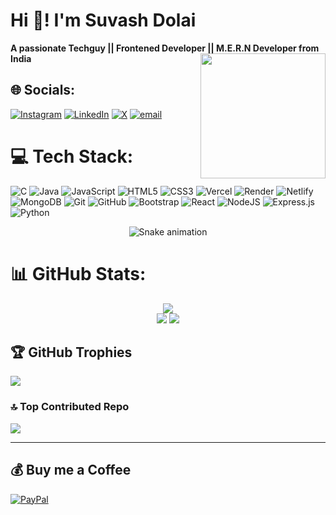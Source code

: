 # Hi 👋!  I'm Suvash Dolai
  **A passionate Techguy ||  Frontened Developer || M.E.R.N Developer from India**
<img align="right" height="200" src="https://media.tenor.com/zGvM3Xvqy4sAAAA1/goku-goku-warmup.webp"  />
## 🌐 Socials:
[![Instagram](https://img.shields.io/badge/Instagram-%23E4405F.svg?logo=Instagram&logoColor=white)](https://instagram.com/cybersuvash) [![LinkedIn](https://img.shields.io/badge/LinkedIn-%230077B5.svg?logo=linkedin&logoColor=white)](https://linkedin.com/in/suvash-dolai) [![X](https://img.shields.io/badge/X-black.svg?logo=X&logoColor=white)](https://x.com/suvashdolai) [![email](https://img.shields.io/badge/Email-D14836?logo=gmail&logoColor=white)](mailto:subhasdolai81@gmail.com) 

# 💻 Tech Stack:
![C](https://img.shields.io/badge/c-%2300599C.svg?style=for-the-badge&logo=c&logoColor=white) ![Java](https://img.shields.io/badge/java-%23ED8B00.svg?style=for-the-badge&logo=openjdk&logoColor=white) ![JavaScript](https://img.shields.io/badge/javascript-%23323330.svg?style=for-the-badge&logo=javascript&logoColor=%23F7DF1E) ![HTML5](https://img.shields.io/badge/html5-%23E34F26.svg?style=for-the-badge&logo=html5&logoColor=white) ![CSS3](https://img.shields.io/badge/css3-%231572B6.svg?style=for-the-badge&logo=css3&logoColor=white) ![Vercel](https://img.shields.io/badge/vercel-%23000000.svg?style=for-the-badge&logo=vercel&logoColor=white) ![Render](https://img.shields.io/badge/Render-%46E3B7.svg?style=for-the-badge&logo=render&logoColor=white) ![Netlify](https://img.shields.io/badge/netlify-%23000000.svg?style=for-the-badge&logo=netlify&logoColor=#00C7B7) ![MongoDB](https://img.shields.io/badge/MongoDB-%234ea94b.svg?style=for-the-badge&logo=mongodb&logoColor=white) ![Git](https://img.shields.io/badge/git-%23F05033.svg?style=for-the-badge&logo=git&logoColor=white) ![GitHub](https://img.shields.io/badge/github-%23121011.svg?style=for-the-badge&logo=github&logoColor=white) ![Bootstrap](https://img.shields.io/badge/bootstrap-%238511FA.svg?style=for-the-badge&logo=bootstrap&logoColor=white) ![React](https://img.shields.io/badge/react-%2320232a.svg?style=for-the-badge&logo=react&logoColor=%2361DAFB) ![NodeJS](https://img.shields.io/badge/node.js-6DA55F?style=for-the-badge&logo=node.js&logoColor=white) ![Express.js](https://img.shields.io/badge/express.js-%23404d59.svg?style=for-the-badge&logo=express&logoColor=%2361DAFB) ![Python](https://img.shields.io/badge/python-3670A0?style=for-the-badge&logo=python&logoColor=ffdd54)
<!-- Snake Game Repo View -->

<div align="center">
  <img src="https://profile-readme-generator.com/assets/snake.svg" alt="Snake animation" />
</div>

# 📊 GitHub Stats:
<div align="center">
  <img src="https://nirzak-streak-stats.vercel.app/?user=cyber-suvash&theme=dark&hide_border=false">
</div>
<div align="center">
  <img src="https://github-readme-stats.vercel.app/api?username=cyber-suvash&theme=dark&hide_border=false&include_all_commits=true&count_private=false">
  <img src="https://github-readme-stats.vercel.app/api/top-langs/?username=cyber-suvash&theme=dark&hide_border=false&include_all_commits=true&count_private=false&layout=compact">
</div>

## 🏆 GitHub Trophies
![](https://github-profile-trophy.vercel.app/?username=cyber-suvash&theme=radical&no-frame=false&no-bg=true&margin-w=4)

### 🔝 Top Contributed Repo
![](https://github-contributor-stats.vercel.app/api?username=cyber-suvash&limit=5&theme=dark&combine_all_yearly_contributions=true)

---
## 💰 Buy me a Coffee
[![PayPal](https://img.shields.io/badge/PayPal-00457C?style=for-the-badge&logo=paypal&logoColor=white)](https://paypal.me/paypal.me/SDolai) 

  
<!-- Proudly created with GPRM ( https://gprm.itsvg.in ) -->




